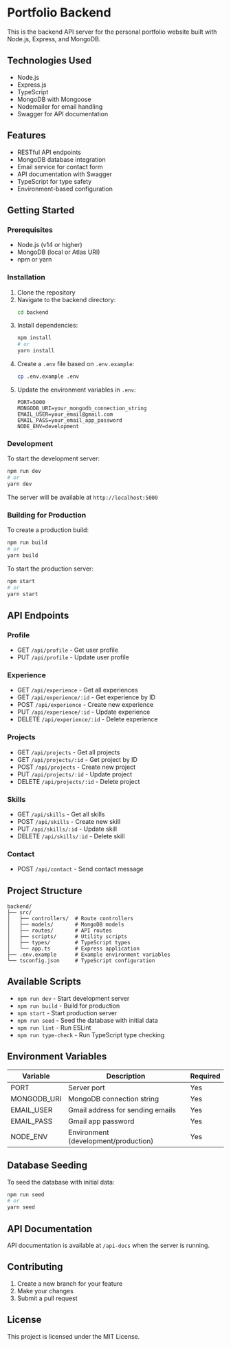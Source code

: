 # Portfolio Backend

This is the backend API server for the personal portfolio website built with Node.js, Express, and MongoDB.

## Technologies Used

- Node.js
- Express.js
- TypeScript
- MongoDB with Mongoose
- Nodemailer for email handling
- Swagger for API documentation

## Features

- RESTful API endpoints
- MongoDB database integration
- Email service for contact form
- API documentation with Swagger
- TypeScript for type safety
- Environment-based configuration

## Getting Started

### Prerequisites

- Node.js (v14 or higher)
- MongoDB (local or Atlas URI)
- npm or yarn

### Installation

1. Clone the repository
2. Navigate to the backend directory:
   ```bash
   cd backend
   ```
3. Install dependencies:
   ```bash
   npm install
   # or
   yarn install
   ```
4. Create a `.env` file based on `.env.example`:
   ```bash
   cp .env.example .env
   ```
5. Update the environment variables in `.env`:
   ```
   PORT=5000
   MONGODB_URI=your_mongodb_connection_string
   EMAIL_USER=your_email@gmail.com
   EMAIL_PASS=your_email_app_password
   NODE_ENV=development
   ```

### Development

To start the development server:

```bash
npm run dev
# or
yarn dev
```

The server will be available at `http://localhost:5000`

### Building for Production

To create a production build:

```bash
npm run build
# or
yarn build
```

To start the production server:

```bash
npm start
# or
yarn start
```

## API Endpoints

### Profile
- GET `/api/profile` - Get user profile
- PUT `/api/profile` - Update user profile

### Experience
- GET `/api/experience` - Get all experiences
- GET `/api/experience/:id` - Get experience by ID
- POST `/api/experience` - Create new experience
- PUT `/api/experience/:id` - Update experience
- DELETE `/api/experience/:id` - Delete experience

### Projects
- GET `/api/projects` - Get all projects
- GET `/api/projects/:id` - Get project by ID
- POST `/api/projects` - Create new project
- PUT `/api/projects/:id` - Update project
- DELETE `/api/projects/:id` - Delete project

### Skills
- GET `/api/skills` - Get all skills
- POST `/api/skills` - Create new skill
- PUT `/api/skills/:id` - Update skill
- DELETE `/api/skills/:id` - Delete skill

### Contact
- POST `/api/contact` - Send contact message

## Project Structure

```
backend/
├── src/
│   ├── controllers/  # Route controllers
│   ├── models/       # MongoDB models
│   ├── routes/       # API routes
│   ├── scripts/      # Utility scripts
│   ├── types/        # TypeScript types
│   └── app.ts        # Express application
├── .env.example      # Example environment variables
└── tsconfig.json     # TypeScript configuration
```

## Available Scripts

- `npm run dev` - Start development server
- `npm run build` - Build for production
- `npm start` - Start production server
- `npm run seed` - Seed the database with initial data
- `npm run lint` - Run ESLint
- `npm run type-check` - Run TypeScript type checking

## Environment Variables

| Variable | Description | Required |
|----------|-------------|----------|
| PORT | Server port | Yes |
| MONGODB_URI | MongoDB connection string | Yes |
| EMAIL_USER | Gmail address for sending emails | Yes |
| EMAIL_PASS | Gmail app password | Yes |
| NODE_ENV | Environment (development/production) | Yes |

## Database Seeding

To seed the database with initial data:

```bash
npm run seed
# or
yarn seed
```

## API Documentation

API documentation is available at `/api-docs` when the server is running.

## Contributing

1. Create a new branch for your feature
2. Make your changes
3. Submit a pull request

## License

This project is licensed under the MIT License. 